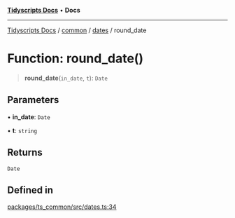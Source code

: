 [**Tidyscripts Docs**](../../../../../README.md) • **Docs**

***

[Tidyscripts Docs](../../../../../globals.md) / [common](../../../README.md) / [dates](../README.md) / round\_date

# Function: round\_date()

> **round\_date**(`in_date`, `t`): `Date`

## Parameters

• **in\_date**: `Date`

• **t**: `string`

## Returns

`Date`

## Defined in

[packages/ts\_common/src/dates.ts:34](https://github.com/sheunaluko/tidyscripts/blob/master/packages/ts_common/src/dates.ts#L34)

